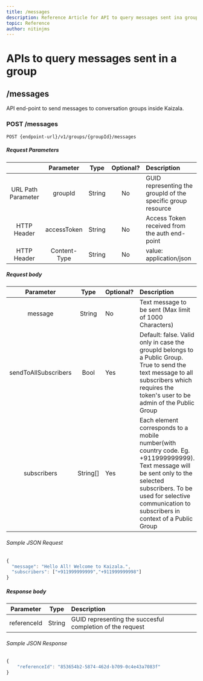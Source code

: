 ```yaml
---
title: /messages
description: Reference Article for API to query messages sent ina group
topic: Reference
author: nitinjms
---
```

# APIs to query messages sent in a group
## /messages
API end-point to send messages to conversation groups inside Kaizala.

### POST /messages

    POST {endpoint-url}/v1/groups/{groupId}/messages

##### Request Parameters

|  | Parameter | Type | Optional? | Description |
| :---: | :---: | :---: | :---:	| :--- |
| URL Path Parameter | groupId | String | No | GUID representing the groupId of the specific group resource |
| HTTP Header | accessToken | String | No | Access Token received from the auth end-point |
| HTTP Header | Content-Type | String | No | value: application/json |

##### Request body

| Parameter | Type | Optional? | Description |
| :---: | :---: | :--- | :--- |
| message | String | No | Text message to be sent (Max limit of 1000 Characters) |
| sendToAllSubscribers | Bool | Yes | Default: false. Valid only in case the groupId belongs to a Public Group. True to send the text message to all subscribers which requires the token's user to be admin of the Public Group |
| subscribers | String[] | Yes | Each element corresponds to a mobile number(with country code. Eg. +911999999999). Text message will be sent only to the selected subscribers. To be used for selective communication to subscribers in context of a Public Group |

###### Sample JSON Request

```javascript
{
  "message": "Hello All! Welcome to Kaizala.",
  "subscribers": ["+911999999999","+911999999998"]
}
```

##### Response body

| Parameter | Type | Description |
| :---: | :---: | :--- |
| referenceId | String | GUID representing the succesful completion of the request |

###### Sample JSON Response

```javascript
{
    "referenceId": "853654b2-5874-462d-b709-0c4e43a7083f"
}
```
